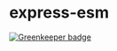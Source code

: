 # express-esm

[![Greenkeeper badge](https://badges.greenkeeper.io/FinalDes/express-esm.svg)](https://greenkeeper.io/)
